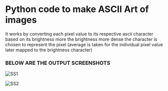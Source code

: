 # Python code to make ASCII Art of images

It works by converting each pixel value to its respective ascii character based on its brightness
more the brightness more dense the character is chosen to represent the pixel
(average is taken for the individual pixel value later mapped to the brightness character)

### BELOW ARE THE OUTPUT SCREENSHOTS

![SS1](/output_pics/ss_1.png)

![SS2](/output_pics/ss_2.png)

